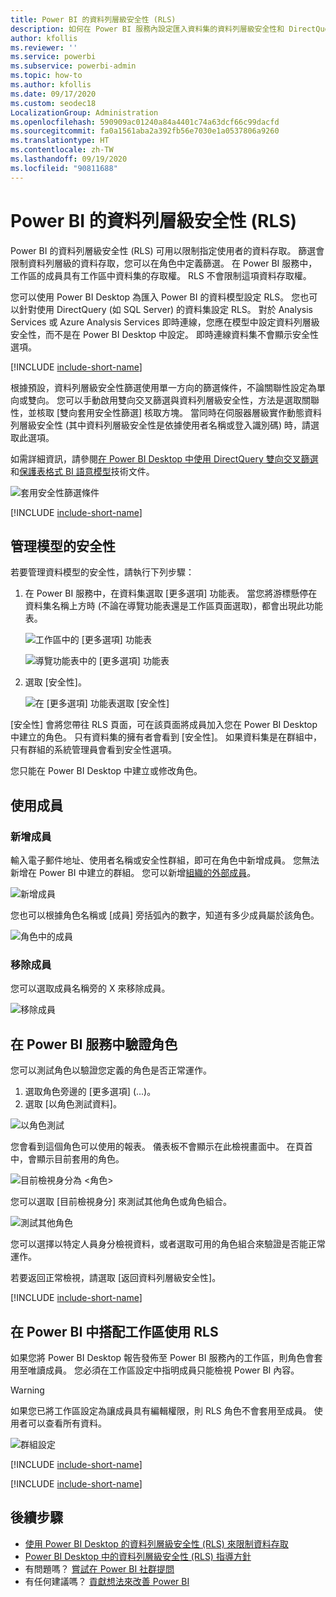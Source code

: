 ```yaml
---
title: Power BI 的資料列層級安全性 (RLS)
description: 如何在 Power BI 服務內設定匯入資料集的資料列層級安全性和 DirectQuery。
author: kfollis
ms.reviewer: ''
ms.service: powerbi
ms.subservice: powerbi-admin
ms.topic: how-to
ms.author: kfollis
ms.date: 09/17/2020
ms.custom: seodec18
LocalizationGroup: Administration
ms.openlocfilehash: 590909ac01240a84a4401c74a63dcf66c99dacfd
ms.sourcegitcommit: fa0a1561aba2a392fb56e7030e1a0537806a9260
ms.translationtype: HT
ms.contentlocale: zh-TW
ms.lasthandoff: 09/19/2020
ms.locfileid: "90811688"
---
```

# <a name="row-level-security-rls-with-power-bi"></a>Power BI 的資料列層級安全性 (RLS)

Power BI 的資料列層級安全性 (RLS) 可用以限制指定使用者的資料存取。 篩選會限制資料列層級的資料存取，您可以在角色中定義篩選。 在 Power BI 服務中，工作區的成員具有工作區中資料集的存取權。 RLS 不會限制這項資料存取權。

您可以使用 Power BI Desktop 為匯入 Power BI 的資料模型設定 RLS。 您也可以針對使用 DirectQuery (如 SQL Server) 的資料集設定 RLS。 對於 Analysis Services 或 Azure Analysis Services 即時連線，您應在模型中設定資料列層級安全性，而不是在 Power BI Desktop 中設定。 即時連線資料集不會顯示安全性選項。

[!INCLUDE [include-short-name](../includes/rls-desktop-define-roles.md)]

根據預設，資料列層級安全性篩選使用單一方向的篩選條件，不論關聯性設定為單向或雙向。 您可以手動啟用雙向交叉篩選與資料列層級安全性，方法是選取關聯性，並核取 [雙向套用安全性篩選] 核取方塊。 當同時在伺服器層級實作動態資料列層級安全性 (其中資料列層級安全性是依據使用者名稱或登入識別碼) 時，請選取此選項。

如需詳細資訊，請參閱[在 Power BI Desktop 中使用 DirectQuery 雙向交叉篩選](../transform-model/desktop-bidirectional-filtering.md)和[保護表格式 BI 語意模型](https://download.microsoft.com/download/D/2/0/D20E1C5F-72EA-4505-9F26-FEF9550EFD44/Securing%20the%20Tabular%20BI%20Semantic%20Model.docx)技術文件。

![套用安全性篩選條件](media/service-admin-rls/rls-apply-security-filter.png)


[!INCLUDE [include-short-name](../includes/rls-desktop-view-as-roles.md)]

## <a name="manage-security-on-your-model"></a>管理模型的安全性

若要管理資料模型的安全性，請執行下列步驟：

1. 在 Power BI 服務中，在資料集選取 [更多選項] 功能表。 當您將游標懸停在資料集名稱上方時 (不論在導覽功能表還是工作區頁面選取)，都會出現此功能表。

    ![工作區中的 [更多選項] 功能表](media/service-admin-rls/dataset-leftnav-more-options.png)

    ![導覽功能表中的 [更多選項] 功能表](media/service-admin-rls/dataset-canvas-more-options.png)

1. 選取 [安全性]。

   ![在 [更多選項] 功能表選取 [安全性]](media/service-admin-rls/dataset-more-options-menu.png)

[安全性] 會將您帶往 RLS 頁面，可在該頁面將成員加入您在 Power BI Desktop 中建立的角色。 只有資料集的擁有者會看到 [安全性]。 如果資料集是在群組中，只有群組的系統管理員會看到安全性選項。

您只能在 Power BI Desktop 中建立或修改角色。

## <a name="working-with-members"></a>使用成員

### <a name="add-members"></a>新增成員

輸入電子郵件地址、使用者名稱或安全性群組，即可在角色中新增成員。 您無法新增在 Power BI 中建立的群組。 您可以新增[組織的外部成員](../guidance/whitepaper-azure-b2b-power-bi.md#data-security-for-external-partners)。

![新增成員](media/service-admin-rls/rls-add-member.png)

您也可以根據角色名稱或 [成員] 旁括弧內的數字，知道有多少成員屬於該角色。

![角色中的成員](media/service-admin-rls/rls-member-count.png)

### <a name="remove-members"></a>移除成員

您可以選取成員名稱旁的 X 來移除成員。 

![移除成員](media/service-admin-rls/rls-remove-member.png)

## <a name="validating-the-role-within-the-power-bi-service"></a>在 Power BI 服務中驗證角色

您可以測試角色以驗證您定義的角色是否正常運作。

1. 選取角色旁邊的 [更多選項] (...)。
2. 選取 [以角色測試資料]。

![以角色測試](media/service-admin-rls/rls-test-role.png)

您會看到這個角色可以使用的報表。 儀表板不會顯示在此檢視畫面中。 在頁首中，會顯示目前套用的角色。

![目前檢視身分為 <角色>](media/service-admin-rls/rls-test-role2.png)

您可以選取 [目前檢視身分] 來測試其他角色或角色組合。

![測試其他角色](media/service-admin-rls/rls-test-role3.png)

您可以選擇以特定人員身分檢視資料，或者選取可用的角色組合來驗證是否能正常運作。

若要返回正常檢視，請選取 [返回資料列層級安全性]。

[!INCLUDE [include-short-name](../includes/rls-usernames.md)]

## <a name="using-rls-with-workspaces-in-power-bi"></a>在 Power BI 中搭配工作區使用 RLS

如果您將 Power BI Desktop 報告發佈至 Power BI 服務內的工作區，則角色會套用至唯讀成員。 您必須在工作區設定中指明成員只能檢視 Power BI 內容。

> [!WARNING]
> 如果您已將工作區設定為讓成員具有編輯權限，則 RLS 角色不會套用至成員。 使用者可以查看所有資料。

![群組設定](media/service-admin-rls/rls-group-settings.png)

[!INCLUDE [include-short-name](../includes/rls-limitations.md)]

[!INCLUDE [include-short-name](../includes/rls-faq.md)]

## <a name="next-steps"></a>後續步驟

- [使用 Power BI Desktop 的資料列層級安全性 (RLS) 來限制資料存取](../create-reports/desktop-rls.md)
- [Power BI Desktop 中的資料列層級安全性 (RLS) 指導方針](../guidance/rls-guidance.md)
- 有問題嗎？ [嘗試在 Power BI 社群提問](https://community.powerbi.com/)
- 有任何建議嗎？ [貢獻想法來改善 Power BI](https://ideas.powerbi.com/)
